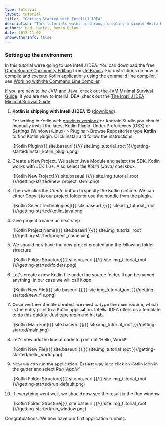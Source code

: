```yaml
---
type: tutorial
layout: tutorial
title:  "Getting Started with IntelliJ IDEA"
description: "This tutorials walks us through creating a simple Hello World application using IntelliJ IDEA."
authors: Hadi Hariri, Roman Belov
date: 2015-11-02
showAuthorInfo: false
---
```

### Setting up the environment
In this tutorial we're going to use IntelliJ IDEA. You can download the free [Open Source Community Edition][intellijdownload] from [JetBrains][jetbrains].
For instructions on how to compile and execute Kotlin applications using the command line compiler, see [Working with the Command Line Compiler][getting_started_command_line].

If you are new to the JVM and Java, check out the [JVM Minimal Survival Guide](http://hadihariri.com/2013/12/29/jvm-minimal-survival-guide-for-the-dotnet-developer/). If you are new to IntelliJ IDEA, check out the [The IntelliJ IDEA Minimal Surivial Guide](http://hadihariri.com/2014/01/06/intellij-idea-minimal-survival-guide/).

1. **Kotlin is shipping with IntelliJ IDEA 15** ([download][intellijdownload]).

   For writing in Kotlin with [previous versions][oldintellijdownload] or Android Studio you should manually install the latest Kotlin Plugin.
   Under Preferences (OSX) or Settings (Windows/Linux) > Plugins > Browse Repositories type **Kotlin** to find Kotlin plugin. Click install and follow the instructions.

   ![Kotlin Plugin]({{ site.baseurl }}/{{ site.img_tutorial_root }}//getting-started/install_kotlin_plugin.png)



2. Create a New Project. We select Java Module and select the SDK. Kotlin works with JDK 1.6+. Also select the *Kotlin (Java)* checkbox.

   ![Kotlin New Project]({{ site.baseurl }}/{{ site.img_tutorial_root }}//getting-started/new_project_step1.png)

3. Then we click the *Create* button to specify the Kotlin runtime. We can either Copy it to our project folder or use the bundle from the plugin.

   ![Kotlin Select Technologies]({{ site.baseurl }}/{{ site.img_tutorial_root }}//getting-started/kotlin_java.png)

4. Give project a name on next step

   ![Kotlin Project Name]({{ site.baseurl }}/{{ site.img_tutorial_root }}//getting-started/project_name.png)

4. We should now have the new project created and the following folder structure

   ![Kotlin Folder Structure]({{ site.baseurl }}/{{ site.img_tutorial_root }}//getting-started/folders.png)

5. Let's create a new Kotlin file under the source folder. It can be named anything. In our case we will call it *app*

   ![Kotlin New File]({{ site.baseurl }}/{{ site.img_tutorial_root }}//getting-started/new_file.png)

6. Once we have the file created, we need to type the main routine, which is the entry point to a Kotlin application. IntelliJ IDEA offers us a template to do this quickly. Just type *main* and hit tab.

   ![Kotlin Main Fun]({{ site.baseurl }}/{{ site.img_tutorial_root }}//getting-started/main.png)

7. Let's now add the line of code to print out 'Hello, World!'

   ![Kotlin New File]({{ site.baseurl }}/{{ site.img_tutorial_root }}//getting-started/hello_world.png)

8. Now we can run the application. Easiest way is to click on Kotlin icon in the gutter and select *Run 'AppKt'*

   ![Kotlin Folder Structure]({{ site.baseurl }}/{{ site.img_tutorial_root }}//getting-started/run_default.png)

9. If everything went well, we should now see the result in the Run window

   ![Kotlin Folder Structure]({{ site.baseurl }}/{{ site.img_tutorial_root }}//getting-started/run_window.png)

Congratulations. We now have our first application running.

[intellijdownload]: http://www.jetbrains.com/idea/download/index.html
[oldintellijdownload]: https://confluence.jetbrains.com/display/IntelliJIDEA/Previous+IntelliJ+IDEA+Releases
[jetbrains]: http://www.jetbrains.com
[getting_started_command_line]: command-line.html
